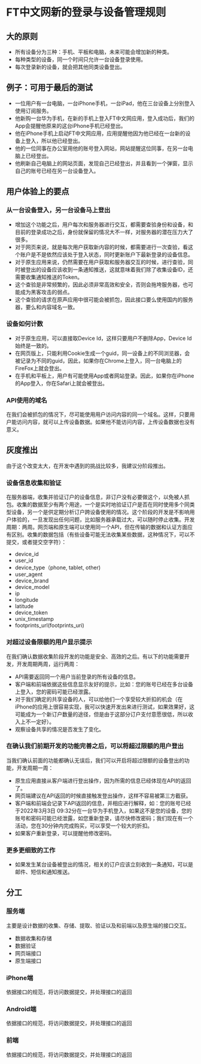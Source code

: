 # FT中文网新的登录与设备管理规则

## 大的原则
- 所有设备分为三种：手机、平板和电脑，未来可能会增加新的种类。
- 每种类型的设备，同一个时间只允许一台设备登录使用。
- 每次登录新的设备，就会把其他同类设备登出。

## 例子：可用于最后的测试
- 一位用户有一台电脑，一台iPhone手机，一台iPad，他在三台设备上分别登入使用订阅服务。
- 他新购一台华为手机，在新的手机上登入FT中文网应用，登入成功后，我们的App会提醒他原来的这台iPhone手机已经登出。
- 他在iPhone手机上启动FT中文网应用，应用提醒他因为他已经在一台新的设备上登入，所以他已经登出。
- 他的一位同事在办公室用他的账号登入网站，网站提醒这位同事，在另一台电脑上已经登出。
- 他刷新自己电脑上的网站页面，发现自己已经登出，并且看到一个弹窗，显示自己的账号已经在另一台设备登入。

## 用户体验上的要点
### 从一台设备登入，另一台设备马上登出
- 增加这个功能之后，用户每次和服务器进行交互，都需要查验身份和设备，和目前的登录成功之后，身份就保留的情况大不一样，对服务器的潜在压力大了很多。
- 对于网页来说，就是每次用户获取新内容的时候，都需要进行一次查验，看这个账户是不是依然应该处于登入状态，同时更新账户下最新登录的设备信息。
- 对于原生应用来说，仍然需要在用户获取和服务器交互的时候，进行查验，同时被登出的设备应该收到一条通知推送，这就意味着我们除了收集设备ID，还需要收集通知推送的Token。
- 这个查验是非常频繁的，因此必须非常高效和安全，否则会拖垮服务器，也可能成为黑客攻击的弱点。
- 这个查验的请求在原声应用中很可能会被抓包，因此接口要么使用国内的服务器，要么和内容域名一致。

### 设备如何计数
- 对于原生应用，可以直接取Device Id，这样只要用户不删除App，Device Id始终是一致的。
- 在网页版上，只能利用Cookie生成一个guid，同一设备上的不同浏览器，会被记录为不同的guid，因此，如果你在Chrome上登入，同一台电脑上的FireFox上就会登出。
- 在手机和平板上，用户有可能使用App或者网站登录。因此，如果你在iPhone的App登入，你在Safari上就会被登出。

### API使用的域名
在我们会被抓包的情况下，尽可能使用用户访问内容的同一个域名。这样，只要用户能访问内容，就可以上传设备数据。如果他不能访问内容，上传设备数据也没有意义。

## 灰度推出
由于这个改变太大，在开发中遇到的挑战比较多，我建议分阶段推出。

### 设备信息收集和验证
在服务器端，收集并验证订户的设备信息，非订户没有必要做这个，以免被人抓包。收集的数据至少有两个用途，一个是实时地验证订户是否在同时使用多个同类型设备，另一个是供定期分析订户跨设备使用的情况。这个阶段的开发是不影响用户体验的，一旦发现出任何问题，比如服务器承载过大，可以随时停止收集。开发周期：两周。网页端和原生端可以使用同一个API，但在传输的数据和认证方面应有区别。收集的数据包括（有些设备可能无法收集某些数据，这种情况下，可以不提交，或者提交空字符）：
- device_id
- user_id
- device_type（phone, tablet, other)
- user_agent
- device_brand
- device_model
- ip
- longitude 
- latitude
- device_token
- unix_timestamp
- footprints_url(footprints_uri)

### 对超过设备限额的用户显示提示
在我们确认数据收集阶段开发的功能是安全、高效的之后。有以下的功能需要开发，开发周期两周，运行两周：
- API需要返回同一个用户当前登录的所有设备的信息。
- 客户端和前端依据这些信息显示友好的提示，比如：您的账号已经在多台设备上登入，您的密码可能已经泄露。
- 对于我们确定的共享设备的人，可以给他们一个享受较大折扣的机会（在iPhone的应用上很容易实现，我可以快速开发出来进行测试，如果效果好，这可能成为一个新订户数量的途径，但是由于这部分订户支付意愿很低，所以收入上不一定好）。
- 观察设备共享的情况是否发生了变化。

### 在确认我们前期开发的功能完善之后，可以将超过限额的用户登出
当我们确认前面的功能都确认无误后，我们可以开启将超过限额的设备登出的功能，开发周期一周：
- 原生应用直接从客户端进行登出操作，因为所需的信息已经体现在API的返回了。
- 网页端建议在API返回的时候直接触发登出操作，这样不容易被第三方截获。
- 客户端和前端会记录下API返回的信息，并相应进行解释，如：您的账号已经于2022年3月3日 09:32分在一台华为手机登入，如果这不是您的设备，您的账号和密码可能已经泄露，如您重新登录，请尽快修改密码；我们现在有一个活动，您在30分钟内完成购买，可以享受一个较大的折扣。
- 如果客户重新登录，可以提醒他修改密码。

### 更多更细致的工作
- 如果发生某台设备被登出的情况，相关的订户应该立刻收到一条通知，可以是邮件、短信和通知推送。

## 分工

### 服务端
主要是设计数据的收集、存储、提取、验证以及和前端以及原生端的接口交互。
- 数据收集和存储
- 数据验证
- 网页端接口
- 原生端接口

### iPhone端
依据接口的规范，将访问数据提交，并处理接口的返回

### Android端
依据接口的规范，将访问数据提交，并处理接口的返回

### 前端
依据接口的规范，将访问数据提交，并处理接口的返回

